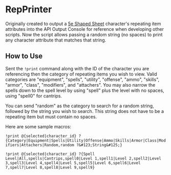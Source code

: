 # RepPrinter

Originally created to output a [5e Shaped Sheet](http://github.com/mlenser/roll20-character-sheets/tree/master/5eShaped) character's repeating item attributes into the API Output Console for reference when developing other scripts. Now the script allows passing a random string (no spaces) to print any character attribute that matches that string.

## How to Use

Sent the `!print` command along with the ID of the character you are referencing then the category of repeating items you wish to view. Valid categories are "equipment", "spells", "utility", "offense", "ammo", "skills", "armor", "class", "modifiers", and "attachers". You may also narrow the spells down to the spell level by using "spell" plus the level with no spaces, using "spell0" for cantrips.

You can send "random" as the category to search for a random string, followed by the string you wish to search. This string does not have to be a repeating item but must contain no spaces.

Here are some sample macros:

`!print @{selected|character_id} ?{Category|Equipment|Spells|Utility|Offense|Ammo|Skills|Armor|Class|Modifiers|Attachers|Random,random ?&#123;String&#125;}`

`!print @{selected|character_id} ?{Spell Level|All,spells|Cantrips,spell0|Level 1,spell1|Level 2,spell2|Level 3,spell3|Level 4,spell4|Level 5,spell5|Level 6,spell6|Level 7,spell7|Level 8,spell8|Level 9,spell9}`
